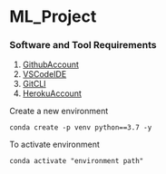 # ML_Project

### Software and Tool Requirements

1. [GithubAccount](https://github.com)
2. [VSCodeIDE](https://code.visualstudio.com/)
3. [GitCLI](https://git-scm.com/downloads)
4. [HerokuAccount](https://heroku.com)

Create a new environment

```
conda create -p venv python==3.7 -y
```

To activate environment

```
conda activate "environment path"
```